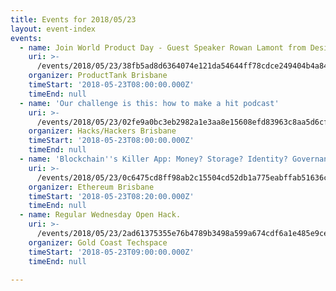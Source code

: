 ```yaml
---
title: Events for 2018/05/23
layout: event-index
events:
  - name: Join World Product Day - Guest Speaker Rowan Lamont from Designworks
    uri: >-
      /events/2018/05/23/38fb5ad8d6364074e121da54644ff78cdce249404b4a84473ab55a8320715cb0
    organizer: ProductTank Brisbane
    timeStart: '2018-05-23T08:00:00.000Z'
    timeEnd: null
  - name: 'Our challenge is this: how to make a hit podcast'
    uri: >-
      /events/2018/05/23/02fe9a0bc3eb2982a1e3aa8e15608efd83963c8aa5d6cff78f48501e57b5b253
    organizer: Hacks/Hackers Brisbane
    timeStart: '2018-05-23T08:00:00.000Z'
    timeEnd: null
  - name: 'Blockchain''s Killer App: Money? Storage? Identity? Governance? Kitties?'
    uri: >-
      /events/2018/05/23/0c6475cd8ff98ab2c15504cd52db1a775eabffab51636ccdcfe74a0585188f90
    organizer: Ethereum Brisbane
    timeStart: '2018-05-23T08:20:00.000Z'
    timeEnd: null
  - name: Regular Wednesday Open Hack.
    uri: >-
      /events/2018/05/23/2ad61375355e76b4789b3498a599a674cdf6a1e485e9ce7bd5acb355c6eadaad
    organizer: Gold Coast Techspace
    timeStart: '2018-05-23T09:00:00.000Z'
    timeEnd: null

---
```

